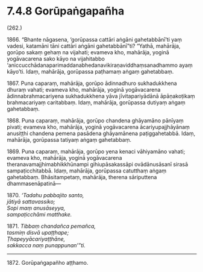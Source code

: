 

# 7.4.8 Gorūpaṅgapañha




(262.)

1866\. “Bhante nāgasena, ‘gorūpassa cattāri aṅgāni gahetabbānī’ti yaṃ vadesi, katamāni tāni cattāri aṅgāni gahetabbānī”ti? “Yathā, mahārāja, gorūpo sakaṃ gehaṃ na vijahati; evameva kho, mahārāja, yoginā yogāvacarena sako kāyo na vijahitabbo ‘aniccucchādanaparimaddanabhedanavikiraṇaviddhaṃsanadhammo ayaṃ kāyo’ti. Idaṃ, mahārāja, gorūpassa paṭhamaṃ aṅgaṃ gahetabbaṃ.

1867\. Puna caparaṃ, mahārāja, gorūpo ādinnadhuro sukhadukkhena dhuraṃ vahati; evameva kho, mahārāja, yoginā yogāvacarena ādinnabrahmacariyena sukhadukkhena yāva jīvitapariyādānā āpāṇakoṭikaṃ brahmacariyaṃ caritabbaṃ. Idaṃ, mahārāja, gorūpassa dutiyaṃ aṅgaṃ gahetabbaṃ.

1868\. Puna caparaṃ, mahārāja, gorūpo chandena ghāyamāno pānīyaṃ pivati; evameva kho, mahārāja, yoginā yogāvacarena ācariyupajjhāyānaṃ anusiṭṭhi chandena pemena pasādena ghāyamānena paṭiggahetabbā. Idaṃ, mahārāja, gorūpassa tatiyaṃ aṅgaṃ gahetabbaṃ.

1869\. Puna caparaṃ, mahārāja, gorūpo yena kenaci vāhiyamāno vahati; evameva kho, mahārāja, yoginā yogāvacarena theranavamajjhimabhikkhūnampi gihiupāsakassāpi ovādānusāsanī sirasā sampaṭicchitabbā. Idaṃ, mahārāja, gorūpassa catutthaṃ aṅgaṃ gahetabbaṃ. Bhāsitampetaṃ, mahārāja, therena sāriputtena dhammasenāpatinā—

1870\. _‘Tadahu pabbajito santo,_  
_jātiyā sattavassiko;_  
_Sopi maṃ anusāseyya,_  
_sampaṭicchāmi matthake._  


1871\. _Tibbaṃ chandañca pemañca,_  
_tasmiṃ disvā upaṭṭhape;_  
_Ṭhapeyyācariyaṭṭhāne,_  
_sakkacca naṃ punappunan’”ti._  


---

1872\. Gorūpaṅgapañho aṭṭhamo.





